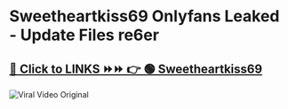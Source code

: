 
 # Sweetheartkiss69 Onlyfans Leaked - Update Files re6er

## <h2><a href="https://clipsfans.com/Sweetheartkiss69&ref=git">🔗 Click to LINKS ⏩⏩ 👉 🟢 Sweetheartkiss69 </a></h2>

<a href="https://clipsfans.com/Sweetheartkiss69&ref=git" rel="nofollow" data-target="animated-image.originalLink"><img src="https://i.ibb.co.com/xMMVF88/686577567.gif" alt="Viral Video Original" style="max-width: 100%; display: inline-block;" data-target="animated-image.originalImage"></a>

